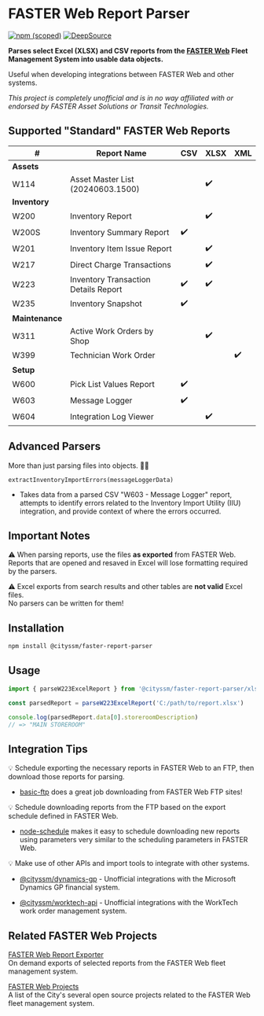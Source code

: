 # FASTER Web Report Parser

[![npm (scoped)](https://img.shields.io/npm/v/%40cityssm/faster-report-parser)](https://www.npmjs.com/package/@cityssm/faster-report-parser)
[![DeepSource](https://app.deepsource.com/gh/cityssm/node-faster-report-parser.svg/?label=active+issues&show_trend=true&token=rD0jxkWVmFU_1JBnPdo6HdKI)](https://app.deepsource.com/gh/cityssm/node-faster-report-parser/)

**Parses select Excel (XLSX) and CSV reports from the
[FASTER Web](https://fasterasset.com/products/fleet-management-software/) Fleet Management System
into usable data objects.**

Useful when developing integrations between FASTER Web and other systems.

_This project is completely unofficial and is in no way affiliated with or endorsed by FASTER Asset Solutions or Transit Technologies._

## Supported "Standard" FASTER Web Reports

| #               | Report Name                          | CSV | XLSX | XML |
| --------------- | ------------------------------------ | --- | ---- | --- |
| **Assets**      |                                      |     |      |     |
| W114            | Asset Master List (20240603.1500)    |     | ✔️   |     |
| **Inventory**   |                                      |     |      |     |
| W200            | Inventory Report                     |     | ✔️   |     |
| W200S           | Inventory Summary Report             | ✔️  |      |     |
| W201            | Inventory Item Issue Report          |     | ✔️   |     |
| W217            | Direct Charge Transactions           |     | ✔️   |     |
| W223            | Inventory Transaction Details Report | ✔️  | ✔️   |     |
| W235            | Inventory Snapshot                   | ✔️  |      |     |
| **Maintenance** |                                      |     |      |     |
| W311            | Active Work Orders by Shop           |     | ✔️   |     |
| W399            | Technician Work Order                |     |      | ✔️  |
| **Setup**       |                                      |     |      |     |
| W600            | Pick List Values Report              | ✔️  |      |     |
| W603            | Message Logger                       | ✔️  |      |     |
| W604            | Integration Log Viewer               |     | ✔️   |     |

## Advanced Parsers

More than just parsing files into objects. 🧙‍♂️

`extractInventoryImportErrors(messageLoggerData)`

- Takes data from a parsed CSV "W603 - Message Logger" report,
  attempts to identify errors related to the Inventory Import Utility (IIU) integration,
  and provide context of where the errors occurred.

## Important Notes

⚠️ When parsing reports, use the files **as exported** from FASTER Web.<br />
Reports that are opened and resaved in Excel will lose formatting required by the parsers.

⚠️ Excel exports from search results and other tables are **not valid** Excel files.<br />
No parsers can be written for them!

## Installation

```sh
npm install @cityssm/faster-report-parser
```

## Usage

```javascript
import { parseW223ExcelReport } from '@cityssm/faster-report-parser/xlsx'

const parsedReport = parseW223ExcelReport('C:/path/to/report.xlsx')

console.log(parsedReport.data[0].storeroomDescription)
// => "MAIN STOREROOM"
```

## Integration Tips

💡 Schedule exporting the necessary reports in FASTER Web to an FTP, then download those reports for parsing.

- [basic-ftp](https://www.npmjs.com/package/basic-ftp) does a great job downloading from FASTER Web FTP sites!

💡 Schedule downloading reports from the FTP based on the export schedule defined in FASTER Web.

- [node-schedule](https://www.npmjs.com/package/node-schedule) makes it easy to schedule downloading
  new reports using parameters very similar to the scheduling parameters in FASTER Web.

💡 Make use of other APIs and import tools to integrate with other systems.

- [@cityssm/dynamics-gp](https://www.npmjs.com/package/@cityssm/dynamics-gp) - Unofficial integrations with the Microsoft Dynamics GP financial system.

- [@cityssm/worktech-api](https://www.npmjs.com/package/@cityssm/worktech-api) - Unofficial integrations with the WorkTech work order management system.

## Related FASTER Web Projects

[FASTER Web Report Exporter](https://github.com/cityssm/node-faster-report-exporter)<br />
On demand exports of selected reports from the FASTER Web fleet management system.

[FASTER Web Projects](https://github.com/cityssm/faster-web-projects)<br />
A list of the City's several open source projects related to the FASTER Web fleet management system.
